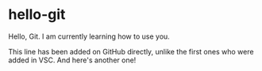 # hello-git
Hello, Git.
I am currently learning how to use you. 

This line has been added on GitHub directly, unlike the first ones who were added in VSC.
And here's another one!
